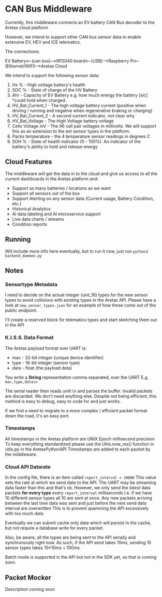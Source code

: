 # CAN Bus Middleware #

Currently, this middleware connects an EV battery CAN Bus decoder to the Aretas cloud platform

However, we intend to support other CAN bus sensor data to enable extensive EV, HEV and ICE telematics. 

The connections:

EV Battery<--(can bus)-->RP2040 board<--(USB)-->Raspberry Pi<--(Ethernet/WiFI)-->Aretas Cloud

We intend to support the following sensor data:
1. Hx % - High voltage battery's health
2. SOC % - State of charge of the HV Battery
3. Ahr - Capacity of EV Battery e.g. how much energy the battery [sic] *could hold when charged.
4. HV_Bat_Current_1 - The high voltage battery current (positive when driving / running and negative when regenerative braking or charging)
5. HV_Bat_Current_2 - A second current indicator, not clear why
6. HV_Bat_Voltage - The High Voltage battery voltage
7. Cells Voltage mV - The 96 cell pair voltages in millivolts. We will support this as an extension to the ext sensor types in the platform.
8. Packs temperature - the 4 temperature sensor readings in degrees C
9. SOH % - State of health indicator (0 - 100%). An indicator of the battery's ability to hold and release energy

## Cloud Features ##

The middleware will get the data in to the cloud and give us access to all the current dashboards in the Aretas platform and:
- Support as many batteries / locations as we want
- Support all sensors out of the box
- Support Alerting on any sensor data (Current usage, Battery Condition, etc.)
- Historical Analytics
- AI data labeling and AI microservice support
- Live data charts / streams
- Condition reports 

## Running ##
Will include more info here eventually, but to run it now, just run ``python3 backend_daemon.py``

## Notes ##

### Sensortype Metadata ###
I need to decide on the actual integer (uint_16) types for the new sensor types to avoid collisions with existing types in the Aretas API.
Please have a look at ``new_sensor_types.json`` for an example of how these come out of the public endpoint. 

I'll  create a reserved block for telematics types and start sketching them out in the API

### K.I.S.S. Data Format ##
The Aretas payload format over UART is:
- mac - 32-bit integer (unique device identifier)
- type - 16-bit integer (sensor type)
- data - float (the payload data)

You write a **String** representation comma separated, over the UART
E.g. 
``mac,type,data\n``

The serial reader then reads until \n and parses the buffer. Invalid packets are discarded. 
We don't need anything else. Despite not being efficient, this method is easy to debug, easy to code for and just works.

If we find a need to migrate to a more complex / efficient packet format down the road, it's an easy port.

### Timestamps ###
All timestamps in the Aretas platform are UNIX Epoch millisecond precision
To keep everything standardized please use the Utils.now_ms() function in utils.py in the AretasPythonAPI
Timestamps are added to each packet by the middleware.

### Cloud API Datarate ###

In the config file, there is an item called ``report_interval = 10000`` This value sets the rate at which we send data to the API.
The UART may be streaming data faster than this and that's ok. 
However, we only send the *latest* data packets **for every type** every ``report_interval`` milliseconds
I.e. if we have 10 different sensor types all 10 are sent at once.
Any new packets arriving between the last time data was sent and just before the next send data interval are overwritten
This is to prevent spamming the API excessively with too much data

Eventually we can submit cache only data which will persist in the cache, but not require a database write for every packet.

Also, be aware, all the types are being sent to the API serially and synchronously right now. 
As such, if the API send takes 10ms, sending 10 sensor types takes 10*10ms = 100ms

Batch mode is supported in the API but not in the SDK yet, so that is coming soon.


## Packet Mocker ##
Description coming soon